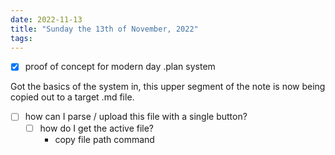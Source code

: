 ```yaml
---
date: 2022-11-13
title: "Sunday the 13th of November, 2022"
tags: 
---
```


- [x] proof of concept for modern day .plan system

Got the basics of the system in, this upper segment of the note is now being copied out to a target .md file.

- [ ] how can I parse / upload this file with a single button?
	- [ ] how do I get the active file?
		- copy file path command

